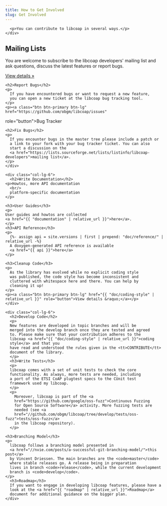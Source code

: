 ```yaml
---
title: How to Get Involved
slug: Get Involved
---
```

<div class="container">
  <div class="row">
    <div class="col-lg-12">
<!--      <h1>How to Get Involved</h1>-->

      <p>You can contribute to libcoap in several ways.</p>
    </div>
  </div>
 
  <div class="row">
    <div class="col-lg-6">
      <h2>Mailing Lists</h2>
      <p>
      You are welcome to subscribe to the libcoap developers'
      mailing list and ask questions, discuss the latest
      features or report bugs.
      </p>
      <p><a class="btn btn-primary btn-lg" href="https://lists.sourceforge.net/lists/listinfo/libcoap-developers"
  role="button">View details &raquo;</a></p>

    <h2>Report Bugs</h2>
    <p>
      If you have encountered bugs or want to request a new feature,
      you can open a new ticket at the libcoap bug tracking tool.
    </p>
    <p><a class="btn btn-primary btn-lg" href="https://github.com/obgm/libcoap/issues"
  role="button">Bug Tracker</a></p>

    <h2>Fix Bugs</h2>
    <p>
      If you encounter bugs in the master tree please include a patch or
      a link to your fork with your bug tracker ticket. You can also
      start a discussion on the
      <a href="https://lists.sourceforge.net/lists/listinfo/libcoap-developers">mailing list</a>.
    </p>
    </div>
    
    <div class="col-lg-6">
      <h2>Write Documentation</h2>
    <p>Howtos, more API documentation
      <br/>
      platform-specific documentation
    </p>
    
    <h3>User Guides</h3>
    <p>
    User guides and howtos are collected
    <a href="{{ "documentation" | relative_url }}">here</a>.
    </p>
    <h3>API Reference</h3>
    <p>
      {%- assign api = site.versions | first | prepend: "doc/reference/" | relative_url -%}
      A doxygen-generated API reference is available
      <a href="{{ api }}">here</a>
    </p>
    
    <h3>Cleanup Code</h3>
    <p>
      As the library has evolved while no explicit coding style 
      was published, the code style has become inconsistent and
      cluttered with whitespace here and there. You can help by
      cleaning it up!
    </p>
    <p><a class="btn btn-primary btn-lg" href="{{ "doc/coding-style" | relative_url }}" role="button">View details &raquo;</a></p>
    </div>
    
    <div class="col-lg-6">
      <h2>Develop Code</h2>
      <p>
      New features are developed in topic branches and will be
      merged into the develop branch once they are tested and agreed
      to. Please make sure that your contribution adheres to the
      libcoap <a href="{{ "doc/coding-style" | relative_url }}">coding
      style</a> and that you
      have read and understood the rules given in the <tt>CONTRIBUTE</tt>
      document of the library.
      </p>
      <h3>Write Tests</h3>
      <p>
      libcoap comes with a set of unit tests to check the core
      functionality. As always, more tests are needed, including
      a port of the ETSI CoAP plugtest specs to the CUnit test
      framework used my libcoap.
      </p>
      <p>
        Moreover, libcoap is part of the <a
        href="https://github.com/google/oss-fuzz">Continuous Fuzzing
        for Open Source Software</a> activity. More fuzzing tests are
        needed (see <a
        href="//github.com/obgm/libcoap/tree/develop/tests/oss-fuzz">tests/oss-fuzz</a>
        in the libcoap repository).
      </p>
      
    <h3>Branching Model</h3>
    <p>
      libcoap follows a branching model presented in
      <a href="//nvie.com/posts/a-successful-git-branching-model/">this post</a>
      by Vincent Driessen. The main branches are the <code>master</code>
      where stable releases go. A release being in preparation
      lives in branch <code>release</code>, while the current development
      branch is <code>develop</code>.
    </p>
      <h3>Roadmap</h3>
      If you want to engage in developing libcoap features, please have a
      look at the <a href="{{ "roadmap" | relative_url }}">Roadmap</a>
      document for additional guidance on the bigger plan.
    </div>
  </div>
</div>
